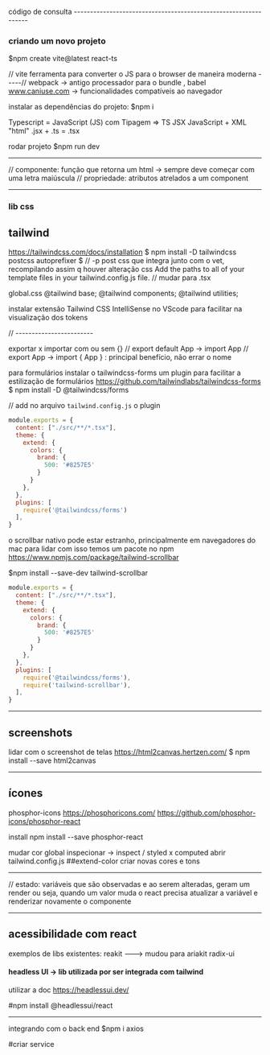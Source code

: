 código de consulta ----------------------------------------------------------------

### criando um novo projeto 
$npm create vite@latest
react-ts

// vite ferramenta para converter o JS para o browser de maneira moderna 
-----// webpack -> antigo processador para o bundle , babel
www.caniuse.com -> funcionalidades compatíveis ao navegador



instalar as dependências do projeto:
$npm i 

Typescript = JavaScript (JS) com Tipagem => TS
JSX JavaScript + XML "html" 
.jsx + .ts = .tsx


rodar projeto
$npm run dev

---------------------------------------------------------------------------------


// componente: função que retorna um html -> sempre deve começar com uma letra maiúscula 
// propriedade: atributos atrelados a um component 



---------

### lib css
## tailwind
https://tailwindcss.com/docs/installation
$ npm install -D tailwindcss postcss autoprefixer
$ 
// -p post css que integra junto com o vet, recompilando assim q houver alteração css
Add the paths to all of your template files in your tailwind.config.js file.
// mudar para .tsx

global.css
@tailwind base;
@tailwind components;
@tailwind utilities;

instalar extensão Tailwind CSS IntelliSense no VScode para facilitar na visualização dos tokens

// ------------------------

exportar x importar com ou sem {} 
// export default App  -> import App
// export App -> import { App } : principal benefício, não errar o nome


para formulários instalar o tailwindcss-forms um plugin para facilitar a estilização de formulários 
https://github.com/tailwindlabs/tailwindcss-forms
$ npm install -D @tailwindcss/forms

// add no arquivo `tailwind.config.js`  o plugin

```js
module.exports = {
  content: ["./src/**/*.tsx"],
  theme: {
    extend: {
      colors: {
        brand: {
          500: '#8257E5'
        }
      }
    },
  },
  plugins: [
    require('@tailwindcss/forms')
  ],
}
```

o scrollbar nativo pode estar estranho, principalmente em navegadores do mac
para lidar com isso temos um pacote no npm
https://www.npmjs.com/package/tailwind-scrollbar

$npm install --save-dev tailwind-scrollbar
```js
module.exports = {
  content: ["./src/**/*.tsx"],
  theme: {
    extend: {
      colors: {
        brand: {
          500: '#8257E5'
        }
      }
    },
  },
  plugins: [
    require('@tailwindcss/forms'),
    require('tailwind-scrollbar'),
  ],
}
```

------------
## screenshots

lidar com o screenshot de telas
https://html2canvas.hertzen.com/
$ npm install --save html2canvas


-------------
## ícones

phosphor-icons
https://phosphoricons.com/
https://github.com/phosphor-icons/phosphor-react

install
npm install --save phosphor-react

mudar cor global 
inspecionar -> inspect / styled x computed 
abrir tailwind.config.js
##extend-color criar novas cores e tons


----------------------------------------------

// estado: variáveis que são observadas e ao serem alteradas, geram um render
ou seja, quando um valor muda o react precisa atualizar a variável e renderizar novamente o componente 



--------------------------------
## acessibilidade com react

exemplos de libs existentes:
reakit ---> mudou para ariakit
radix-ui 

#### headless UI -> lib utilizada por ser integrada com tailwind
utilizar a doc https://headlessui.dev/

#npm install @headlessui/react

------------------------

integrando com o back end
$npm i axios

#criar service